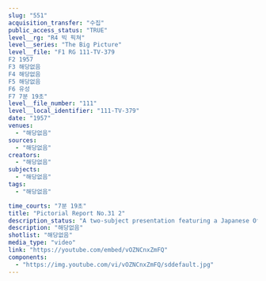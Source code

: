 ```yaml
---
slug: "551"
acquisition_transfer: "수집"
public_access_status: "TRUE"
level__rg: "R4 빅 픽쳐"
level__series: "The Big Picture"
level__file: "F1 RG 111-TV-379
F2 1957
F3 해당없음
F4 해당없음
F5 해당없음
F6 유성
F7 7분 19초"
level__file_number: "111"
level__local_identifier: "111-TV-379"
date: "1957"
venues: 
  - "해당없음"
sources: 
  - "해당없음"
creators: 
  - "해당없음"
subjects: 
  - "해당없음"
tags: 
  - "해당없음"

time_courts: "7분 19초"
title: "Pictorial Report No.31 2"
description_status: "A two-subject presentation featuring a Japanese Officer Candidate School and, on the lighter side, an Army-sponsored Little Theater Group in Germany."
description: "해당없음"
shotlist: "해당없음"
media_type: "video"
link: "https://youtube.com/embed/vOZNCnxZmFQ"
components: 
  - "https://img.youtube.com/vi/vOZNCnxZmFQ/sddefault.jpg"
---
```

